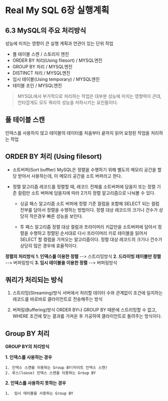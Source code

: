 
# Real My SQL 6장 실행계획

## **6.3 MySQL의 주요 처리방식**
성능에 미치는 영향이 큰 실행 계획과 연관이 있는 단위 작업

- 풀 테이블 스캔 / 스토리지 엔진
- ORDER BY 처리(Using filesort) / MYSQL엔진
- GROUP BY 처리 / MYSQL엔진
- DISTINCT 처리 / MYSQL엔진
- 임시 테이블(Using temporary) / MYSQL엔진
- 테이블 조인 / MYSQL엔진

> MYSQL에서 부가적으로 처리하는 작업은 대부분 성능에 미치는 영향력이 큰데, 안타깝게도 모두 쿼리의 성능을 저하시키는 요인들이다.



## 풀 테이블 스캔

인덱스를 사용하지 않고 테이블의 데이터를 처음부터 끝까지 읽어 요청된 작업을 처리하는 작업

## ORDER BY 처리 (Using filesort)

 - 소트버퍼(Sort buffter)
 MySQL은 정렬을 수행하기 위해 별도의 메모리 공간을 할당 받아서 사용하는데, 이 메모리 공간을 소트 버퍼라고 한다.
 
 - 정렬 알고리즘
   레코드를 정렬할 때, 레코드 전체를 소트버퍼에 담을지 또는 정렬 기준 컬럼만 소트 버퍼에 담을지에 따라 2가지 정렬 알고리즘으로 나눠볼 수 있다.
	 -	싱글 패스 알고리즘
	    소트 버퍼에 정렬 기준 컬럼을 포함해 SELECT 되는 컬럼 전부를 담아서 정렬을 수행하는 방법이다. 정렬 대상 레코드의 크기나 건수가 상당히 작은경우 빠른 성능을 보인다.
	    
	 -	투 패스 알고리즘
	    정렬 대상 컬럼과 프라이머리 키값만을 소트버퍼에 담아서 정렬을 수행하고 정렬된 순서대로 다시 프라이머리 키로 테이블을 읽어서 SELECT 할 컬럼을 가져오는 알고리즘이다. 정렬 대상 레코드의 크기나 건수가 상당히 많은 경우에 효율적이다.



**정렬의 처리방식**
**1. 인덱스를 이용한 정렬**  --> 스트리밍방식
**2. 드라이빙 테이블만 정렬** --> 버퍼링방식
**3. 임시 테이블을 이용한 정렬** --> 버퍼링방식

## 쿼리가 처리되는 방식
1. 스트리밍(Streaming)방식
	서버에서 처리할 데이터 수와 관계없이 조건에 일치하는 레코드를 바로바로 클라이언트로 전송해주는 방식  
  
2. 버퍼링(Buffering)방식
	ORDER BY나 GROUP BY 때문에 스트리밍할 수 없고, WHERE 조건에 맞는 결과를 가져온 후 가공하여 클라이언트로 돌려주는 방식이다.  
 
  

## Group BY 처리

**GROUP BY의 처리방식**

**1. 인덱스를 사용하는 경우**  	

	1. 인덱스 스캔을 이용하는 Group BY(타이트 인덱스 스캔) 
	2. 루스(loose) 인덱스 스캔을 이용하는 Group BY
**2. 인덱스를 사용하지 못하는 경우** 
	
	1.	임시 테이블을 사용하는 Group BY

